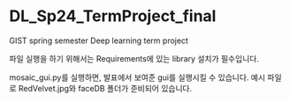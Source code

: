 # DL_Sp24_TermProject_final

GIST spring semester Deep learning term project

파일 실행을 하기 위해서는 Requirements에 있는 library 설치가 필수입니다.

mosaic_gui.py를 실행하면, 발표에서 보여준 gui를 실행시킬 수 있습니다.
예시 파일로 RedVelvet.jpg와 faceDB 폴더가 준비되어 있습니다.